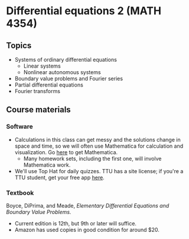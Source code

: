 
# Differential equations 2 (MATH 4354)

## Topics
* Systems of ordinary differential equations
  * Linear systems
  * Nonlinear autonomous systems
* Boundary value problems and Fourier series
* Partial differential equations
* Fourier transforms

## Course materials

### Software
* Calculations in this class can get messy and the solutions change in space and time, so we will often use Mathematica for calculation and visualization. Go [here](#getting-mathematica) to get Mathematica. 
  * Many homework sets, including the first one, will involve
  Mathematica work. 
* We'll use Top Hat for daily quizzes. TTU has a site license; if you're a TTU student, get your free app [here](https://www.depts.ttu.edu/itts/software/tophat.php).


### Textbook

Boyce, DiPrima, and Meade, *Elementary Differential Equations and Boundary Value Problems.* 
* Current edition is 12th, but 9th or later will suffice.
* Amazon has used copies in good condition for around $20.
